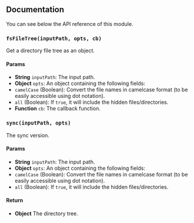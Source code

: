 ## Documentation

You can see below the API reference of this module.

### `fsFileTree(inputPath, opts, cb)`
Get a directory file tree as an object.

#### Params

- **String** `inputPath`: The input path.
- **Object** `opts`: An object containing the following fields:
 - `camelCase` (Boolean): Convert the file names in camelcase format (to be easily accessible using dot notation).
 - `all` (Boolean): If `true`, it will include the hidden files/directories.
- **Function** `cb`: The callback function.

### `sync(inputPath, opts)`
The sync version.

#### Params

- **String** `inputPath`: The input path.
- **Object** `opts`: An object containing the following fields:
 - `camelCase` (Boolean): Convert the file names in camelcase format (to be easily accessible using dot notation).
 - `all` (Boolean): If `true`, it will include the hidden files/directories.

#### Return
- **Object** The directory tree.

